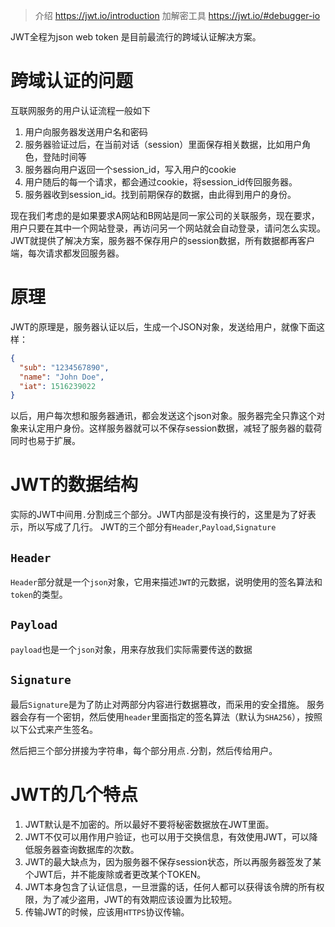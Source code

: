 > 介绍 https://jwt.io/introduction
> 加解密工具 https://jwt.io/#debugger-io

JWT全程为json web token 是目前最流行的跨域认证解决方案。

# 跨域认证的问题

互联网服务的用户认证流程一般如下

1. 用户向服务器发送用户名和密码
2. 服务器验证过后，在当前对话（session）里面保存相关数据，比如用户角色，登陆时间等
3. 服务器向用户返回一个session_id，写入用户的cookie
4. 用户随后的每一个请求，都会通过cookie，将session_id传回服务器。
5. 服务器收到session_id。找到前期保存的数据，由此得到用户的身份。

现在我们考虑的是如果要求A网站和B网站是同一家公司的关联服务，现在要求，用户只要在其中一个网站登录，再访问另一个网站就会自动登录，请问怎么实现。
JWT就提供了解决方案，服务器不保存用户的session数据，所有数据都再客户端，每次请求都发回服务器。

# 原理

JWT的原理是，服务器认证以后，生成一个JSON对象，发送给用户，就像下面这样：

```json
{
  "sub": "1234567890",
  "name": "John Doe",
  "iat": 1516239022
}
```

以后，用户每次想和服务器通讯，都会发送这个json对象。服务器完全只靠这个对象来认定用户身份。这样服务器就可以不保存session数据，减轻了服务器的载荷同时也易于扩展。

# JWT的数据结构

实际的JWT中间用`.`分割成三个部分。JWT内部是没有换行的，这里是为了好表示，所以写成了几行。
JWT的三个部分有`Header`,`Payload`,`Signature`

## `Header`

`Header`部分就是一个`json`对象，它用来描述`JWT`的元数据，说明使用的签名算法和`token`的类型。

## `Payload`

`payload`也是一个`json`对象，用来存放我们实际需要传送的数据

## `Signature`

最后`Signature`是为了防止对两部分内容进行数据篡改，而采用的安全措施。
服务器会存有一个密钥，然后使用`header`里面指定的签名算法（默认为`SHA256`），按照以下公式来产生签名。

然后把三个部分拼接为字符串，每个部分用点`.`分割，然后传给用户。

# JWT的几个特点

1. JWT默认是不加密的。所以最好不要将秘密数据放在JWT里面。
2. JWT不仅可以用作用户验证，也可以用于交换信息，有效使用JWT，可以降低服务器查询数据库的次数。
3. JWT的最大缺点为，因为服务器不保存session状态，所以再服务器签发了某个JWT后，并不能废除或者更改某个TOKEN。
4. JWT本身包含了认证信息，一旦泄露的话，任何人都可以获得该令牌的所有权限，为了减少盗用，JWT的有效期应该设置为比较短。
5. 传输JWT的时候，应该用`HTTPS`协议传输。
